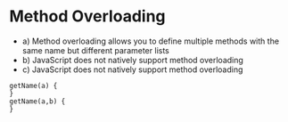 # Method Overloading
- a) Method overloading allows you to define multiple methods with the same name but different parameter lists
- b) JavaScript does not natively support method overloading
- c) JavaScript does not natively support method overloading
```
getName(a) {
}
getName(a,b) {
}


```
